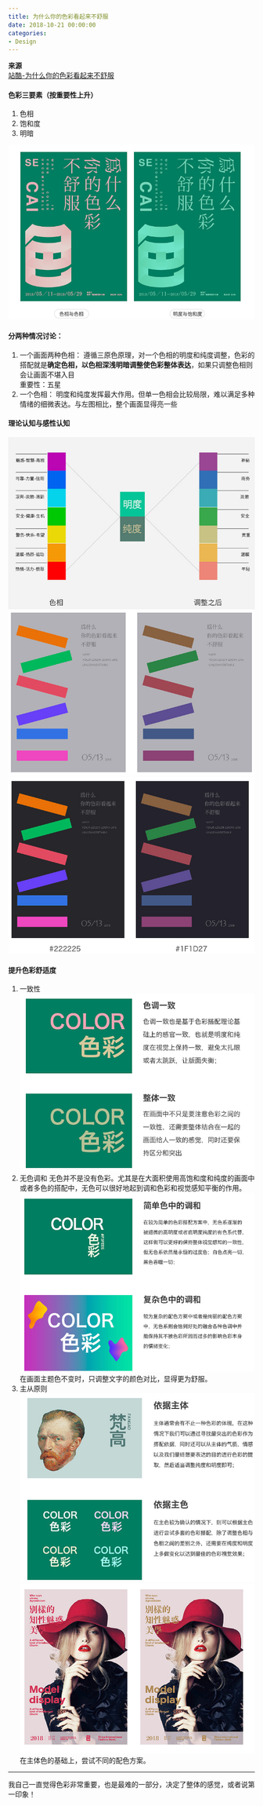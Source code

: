 ```yaml
---
title: 为什么你的色彩看起来不舒服
date: 2018-10-21 00:00:00
categories:
- Design
---
```

**来源**\
[站酷-为什么你的色彩看起来不舒服](http://www.zcool.com.cn/article/ZNjg0ODU2.html)

#### 色彩三要素（按重要性上升）
1. 色相
3. 饱和度
2. 明暗

![image.png](../../imags/7955445-5c7f09719461e1d3.png)

#### 分两种情况讨论：
1. 一个画面两种色相：
遵循三原色原理，对一个色相的明度和纯度调整，色彩的搭配就是**确定色相，以色相深浅明暗调整使色彩整体表达**，如果只调整色相则会让画面不堪入目  
重要性：五星  
2. 一个色相：
明度和纯度发挥最大作用。但单一色相会比较局限，难以满足多种情绪的细微表达。与左图相比，整个画面显得亮一些

#### 理论认知与感性认知
![image.png](../../imags/7955445-0f2f08505417e12f.png)  
![image.png](../../imags/7955445-e19a6db965962a07.png)  
![image.png](../../imags/7955445-582b9376c59b197f.png)  

#### 提升色彩舒适度
1. 一致性
![image.png](../../imags/7955445-306b8456b1f9904c.png)  
2. 无色调和
无色并不是没有色彩。尤其是在大面积使用高饱和度和纯度的画面中或者多色的搭配中，无色可以很好地起到调和色彩和视觉感知平衡的作用。  
![image.png](../../imags/7955445-76c3d412782682e8.png)  
在画面主题色不变时，只调整文字的颜色对比，显得更为舒服。  
3. 主从原则  
![image.png](../../imags/7955445-ab6f6b7c62512954.png)  
![image.png](../../imags/7955445-23b5bdc8148cf8f1.png)  
在主体色的基础上，尝试不同的配色方案。  

---
我自己一直觉得色彩非常重要，也是最难的一部分，决定了整体的感觉，或者说第一印象！
